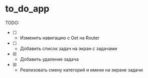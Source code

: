 # to_do_app


TODO:
- [ ] - Изменить навигацию с Get на Router
- [ ] - Добавить список задач на экран с задачами
- [x] - Добавить удаление задачa
- [x] - Реализовать смену категорий и имени на экране задачи

